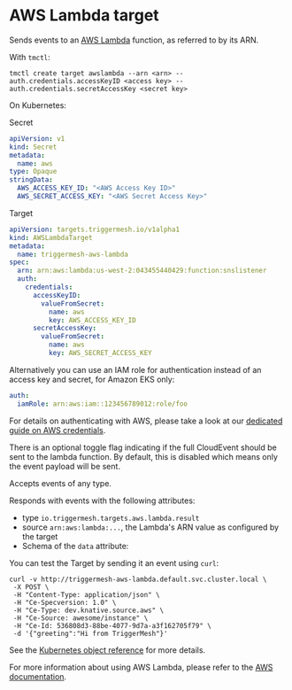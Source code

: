 # AWS Lambda target

Sends events to an [AWS Lambda](https://aws.amazon.com/lambda/) function, as referred to by its ARN.

With `tmctl`:

```
tmctl create target awslambda --arn <arn> --auth.credentials.accessKeyID <access key> --auth.credentials.secretAccessKey <secret key>
```

On Kubernetes:

Secret

```yaml
apiVersion: v1
kind: Secret
metadata:
  name: aws
type: Opaque
stringData:
  AWS_ACCESS_KEY_ID: "<AWS Access Key ID>"
  AWS_SECRET_ACCESS_KEY: "<AWS Secret Access Key>"
```

Target

```yaml
apiVersion: targets.triggermesh.io/v1alpha1
kind: AWSLambdaTarget
metadata:
  name: triggermesh-aws-lambda
spec:
  arn: arn:aws:lambda:us-west-2:043455440429:function:snslistener
  auth:
    credentials:
      accessKeyID:
        valueFromSecret:
          name: aws
          key: AWS_ACCESS_KEY_ID
      secretAccessKey:
        valueFromSecret:
          name: aws
          key: AWS_SECRET_ACCESS_KEY
```

Alternatively you can use an IAM role for authentication instead of an access key and secret, for Amazon EKS only:

```yaml
auth:
  iamRole: arn:aws:iam::123456789012:role/foo
```

For details on authenticating with AWS, please take a look at our [dedicated guide on AWS credentials](../guides/credentials/awscredentials.md).

There is an optional toggle flag indicating if the full CloudEvent should be sent
to the lambda function. By default, this is disabled which means only the event payload
will be sent.

Accepts events of any type.

Responds with events with the following attributes:

* type `io.triggermesh.targets.aws.lambda.result`
* source `arn:aws:lambda:...`, the Lambda's ARN value as configured by the target
* Schema of the `data` attribute: []()

You can test the Target by sending it an event using `curl`:

```console
curl -v http://triggermesh-aws-lambda.default.svc.cluster.local \
 -X POST \
 -H "Content-Type: application/json" \
 -H "Ce-Specversion: 1.0" \
 -H "Ce-Type: dev.knative.source.aws" \
 -H "Ce-Source: awesome/instance" \
 -H "Ce-Id: 536808d3-88be-4077-9d7a-a3f162705f79" \
 -d '{"greeting":"Hi from TriggerMesh"}'
```

See the [Kubernetes object reference](../../reference/targets/#targets.triggermesh.io/v1alpha1.AWSLambdaTarget) for more details.

For more information about using AWS Lambda, please refer to the [AWS documentation][docs].

[ce]: https://cloudevents.io/
[docs]: https://docs.aws.amazon.com/lambda/
[ce-jsonformat]: https://github.com/cloudevents/spec/blob/v1.0/json-format.md
